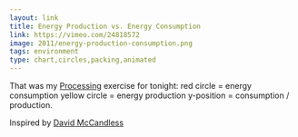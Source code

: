 ```yaml
---
layout: link
title: Energy Production vs. Energy Consumption
link: https://vimeo.com/24818572
image: 2011/energy-production-consumption.png
tags: environment
type: chart,circles,packing,animated
---
```


That was my [Processing](https://www.processing.org) exercise for tonight: red circle = energy consumption yellow circle = energy production y-position = consumption / production.

Inspired by [David McCandless](https://www.informationisbeautiful.net/2009/kyoto-whos-on-target/)

